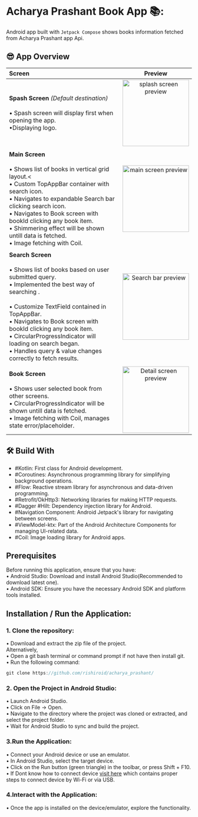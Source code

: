 # Acharya Prashant Book App 📚:
Android app built with `Jetpack Compose` shows books information fetched from Acharya Prashant app Api.

## 😎 App Overview


| Screen | Preview |
| :----- | :------:|
|  **Spash Screen** _(Default destination)_<br><br> • Spash screen will display first when opening the app.<br> •Displaying logo. | <img src="assets/splash_screen_gif.gif" alt="splash screen preview" width="180" /> |
|        |
|  **Main Screen**<br><br> • Shows list of books in vertical grid layout.<<br> • Custom TopAppBar container with search icon.<br> • Navigates to expandable Search bar clicking search icon.<br> • Navigates to Book screen with bookId clicking any book item.<br> • Shimmering effect will be shown untill data is fetched.<br> • Image fetching with Coil. | <img src="assets/main_screen_gif.gif" alt="main screen preview" width="180" /> |
|        |                                                                              |
| **Search Screen**<br><br> • Shows list of books based on user submitted query.<br> • Implemented the best way of searching .<br> <br> • Customize TextField contained in TopAppBar.<br> • Navigates to Book screen with bookId clicking any book item.<br> • CircularProgressIndicator will loading on search began.<br> • Handles query & value changes correctly to fetch results. | <img src="assets/search_bar_gif.gif" alt="Search bar preview" width="180" /> |
|        |                                                                                  |
| **Book Screen**<br><br> • Shows user selected book from other screens.<br> • CircularProgressIndicator will be shown untill data is fetched.<br> • Image fetching with Coil, manages state error/placeholder. | <img src="assets/book_screen_gif.gif" alt="Detail screen preview" width="180" /> |

## 🛠 Build With
- #Kotlin: First class for Android development.
- #Coroutines: Asynchronous programming library for simplifying background operations.
- #Flow: Reactive stream library for asynchronous and data-driven programming.
- #Retrofit/OkHttp3: Networking libraries for making HTTP requests.
- #Dagger #Hilt: Dependency injection library for Android.
- #Navigation Component: Android Jetpack's library for navigating between screens.
- #ViewModel-ktx: Part of the Android Architecture Components for managing UI-related data.
- #Coil: Image loading library for Android apps.
  
## Prerequisites
Before running this application, ensure that you have:
<br> •	Android Studio: Download and install Android Studio(Recommended to download latest one).
<br> •	Android SDK: Ensure you have the necessary Android SDK and platform tools installed.

## Installation / Run the Application:
### 1.	Clone the repository:
•  Download and extract the zip file of the project.
<br> 	Alternatively,
<br> • 	Open a git bash terminal or command prompt if not have then install git.
<br> •	Run the following command:
```kotlin
git clone https://github.com/rishiroid/acharya_prashant/
```
### 2.	Open the Project in Android Studio:
•	Launch Android Studio.
<br> •	Click on File -> Open.
<br> •	Navigate to the directory where the project was cloned or extracted, and select the project folder.
<br> •	Wait for Android Studio to sync and build the project.

### 3.Run the Application:
 • Connect your Android device or use an emulator.
<br> • In Android Studio, select the target device.
<br> • Click on the Run button (green triangle) in the toolbar, or press Shift + F10.
<br> • If Dont know how to connect device [visit here](https://developer.android.com/studio/run/device) which contains proper steps to connect device by Wi-Fi or via USB.

### 4.Interact with the Application:
•	Once the app is installed on the device/emulator, explore the functionality.



